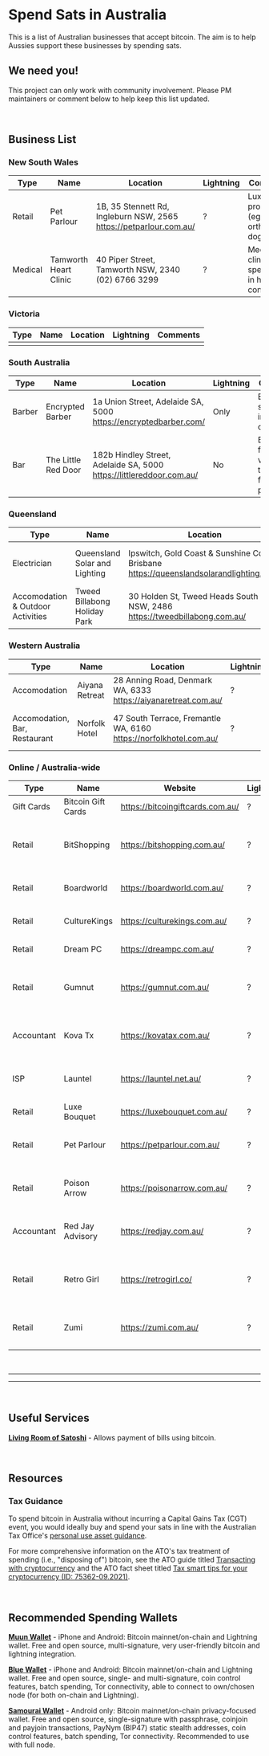 # Spend Sats in Australia

This is a list of Australian businesses that accept bitcoin. The aim is to help Aussies support these businesses by spending sats. 

## We need you!

This project can only work with community involvement. Please PM maintainers or comment below to help keep this list updated.

&nbsp;&nbsp;

## Business List

### New South Wales

| **Type** | **Name**            | **Location**                            | **Lightning** | **Comments**                                                     |
|----------|---------------------|-----------------------------------------|---------------|------------------------------------------------------------------|
| Retail   | Pet Parlour | 1B, 35 Stennett Rd, Ingleburn NSW, 2565   https://petparlour.com.au/  | ? | Luxury pet products (eg, orthopedic dog beds)          |
| Medical  | Tamworth Heart Clinic | 40 Piper Street, Tamworth NSW, 2340   (02) 6766 3299| ? | Medical clinic specialising in heart conditions                |



### Victoria

| **Type** | **Name** | **Location** | **Lightning** | **Comments**      |
|----------|----------|--------------|---------------|-------------------|
|          |          |              |               |                   |



### South Australia

| **Type** | **Name**            | **Location**                            | **Lightning** | **Comments**                                                     |
|----------|---------------------|-----------------------------------------|---------------|------------------------------------------------------------------|
| Barber   | Encrypted Barber    | 1a Union Street, Adelaide SA, 5000  https://encryptedbarber.com/      | Only  | Barber specialising in men's cuts                                   |
| Bar      | The Little Red Door | 182b Hindley Street, Adelaide SA, 5000  https://littlereddoor.com.au/ | No    | Bar and function venue. Ask the owner for Bitcoin payments. |



### Queensland

| **Type**   | **Name**            | **Location**                        | **Lightning**  | **Comments**                                                        |
|------------|---------------------|------------------------------------|----------------|---------------------------------------------------------------------|
| Electrician | Queensland Solar and Lighting | Ipswitch, Gold Coast & Sunshine Coast, Brisbane   https://queenslandsolarandlighting.com/ | ? | Solar system and lighting installations |
| Accomodation & Outdoor Activities | Tweed Billabong Holiday Park | 30 Holden St, Tweed Heads South NSW, 2486   https://tweedbillabong.com.au/ | ? | Holiday and amusement park |



### Western Australia

| **Type**     | **Name**            | **Location**                       | **Lightning**  | **Comments**                                                        |
|--------------|---------------------|------------------------------------|----------------|---------------------------------------------------------------------|
| Accomodation | Aiyana Retreat      | 28 Anning Road, Denmark WA, 6333   https://aiyanaretreat.com.au/ | ? | Luxury accomodation                                |
| Accomodation, Bar, Restaurant | Norfolk Hotel | 47 South Terrace, Fremantle WA, 6160   https://norfolkhotel.com.au/ | ? | Hotel accomodation, bar, and restaurant |



### Online / Australia-wide

| **Type**   | **Name**            | **Website**                        | **Lightning**  | **Comments**                                                        |
|------------|---------------------|------------------------------------|----------------|---------------------------------------------------------------------|
| Gift Cards | Bitcoin Gift Cards  | https://bitcoingiftcards.com.au/   |  ?             | Buy gift cards with Bitcoin                                         |
| Retail     | BitShopping         | https://bitshopping.com.au/        |  ?             | Home, garden, furniture, clothing, appliances, pet care, tools, etc | 
| Retail     | Boardworld          | https://boardworld.com.au/         |  ?             | Snowboards, skateboards, and accessories                            |
| Retail     | CultureKings        | https://culturekings.com.au/       |  ?             | Clothing (music-, sport-, and stree-twear)                          |
| Retail     | Dream PC            | https://dreampc.com.au/            |  ?             | Custom computer builds                                              |
| Retail     | Gumnut              | https://gumnut.com.au/             |  ?             | Board games, card games, tabletop games, miniatures, puzzles        |
| Accountant | Kova Tx             | https://kovatax.com.au/            |  ?             | Accounting and tax services (including cryptocurrencies)            |
| ISP        | Launtel             | https://launtel.net.au/            |  ?             | National Broadband Network (NBN) provider                           |
| Retail     | Luxe Bouquet        | https://luxebouquet.com.au/        |  ?             | Florist                                                             |
| Retail     | Pet Parlour         | https://petparlour.com.au/         |  ?             | Luxury pet products (eg, orthopedic dog beds)                       |
| Retail     | Poison Arrow        | https://poisonarrow.com.au/        |  ?             | Retro and rockabilly clothing and homewares                         |
| Accountant | Red Jay Advisory    | https://redjay.com.au/             |  ?             | Accounting and tax services (including cryptocurrencies)            |
| Retail     | Retro Girl          | https://retrogirl.co/              |  ?             | Rare and collectible vintage items (eg, jewellery and accessories)  |
| Retail     | Zumi                | https://zumi.com.au/               |  ?             | Personal electronics (eg, audio, laptops, wearables)                |



&nbsp;&nbsp;

---
---
&nbsp;&nbsp;

## Useful Services

<a href="https://www.livingroomofsatoshi.com/">**Living Room of Satoshi**</a> - Allows payment of bills using bitcoin.

&nbsp;&nbsp;

## Resources
### Tax Guidance
To spend bitcoin in Australia without incurring a Capital Gains Tax (CGT) event, you would ideally buy and spend your sats in line with the Australian Tax Office's <a href="https://www.ato.gov.au/general/gen/tax-treatment-of-crypto-currencies-in-australia---specifically-bitcoin/?page=2#Personal_use_asset">personal use asset guidance</a>. 

For more comprehensive information on the ATO's tax treatment of spending (i.e., "disposing of") bitcoin, see the ATO guide titled <a href="https://www.ato.gov.au/General/Gen/Tax-treatment-of-crypto-currencies-in-Australia---specifically-bitcoin/?anchor=Transactingwithcryptocurrency">Transacting with cryptocurrency</a> and the ATO fact sheet titled <a href="https://iorder.com.au/publication/Download.aspx?ProdID=75362-09.2021">Tax smart tips for your cryptocurrency (ID: 75362-09.2021)</a>.

&nbsp;&nbsp;

## Recommended Spending Wallets

<a href="https://muun.com/">**Muun Wallet**</a> - iPhone and Android: Bitcoin mainnet/on-chain and Lightning wallet. Free and open source, multi-signature, very user-friendly bitcoin and lightning integration. 

<a href="https://bluewallet.io/">**Blue Wallet**</a> - iPhone and Android: Bitcoin mainnet/on-chain and Lightning wallet. Free and open source, single- and multi-signature, coin control features, batch spending, Tor connectivity, able to connect to own/chosen node (for both on-chain and Lightning).

<a href="https://samouraiwallet.com/">**Samourai Wallet**</a> - Android only: Bitcoin mainnet/on-chain privacy-focused wallet. Free and open source, single-signature with passphrase, coinjoin and payjoin transactions, PayNym (BIP47) static stealth addresses, coin control features, batch spending, Tor connectivity. Recommended to use with full node. 

